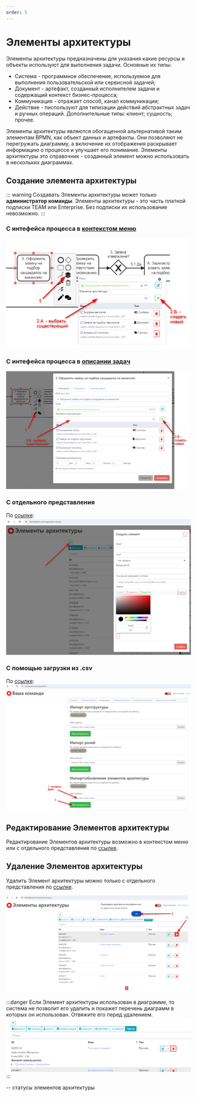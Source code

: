 ```yaml
---
order: 5
---
```


# Элементы архитектуры

Элементы архитектуры предназначены для указания какие ресурсы и объекты используют для выполнения задачи.
Основные их типы:
- Система - программное обеспечение, используемое для выполнения пользовательской или сервисной задачей;
- Документ - артефакт, созданный исполнителем задачи и содержащий контекст бизнес-процесса;
- Коммуникация - отражает способ, канал коммуникации;
- Действие - писпользуют для типизации действий абстрактных задач и ручных операций.
Дополнительные типы: клиент; сущность; прочее.

Элементы архитектуры являются обогащенной альтернативой таким элементам BPMN, как объект данных и артефакты. Они позволяют не перегружать диаграмму, а включение их отображения раскрывает информацию о процессе и улучшает его понимание.
Элементы архитектуры это справочник - созданный элемент можно использовать в нескольких диаграммах.

## Создание элемента архитектуры

::: warning
Создавать Элементы архитектуры  может только **администратор команды**. Элементы архитектуры - это часть платной подписки TEAM или Enterprise. Без подписки их использование невозможно.
:::

### С интефейса процесса в [контекстом меню](/features/1_bpmn-editor.md#контекстное-меню)

![image](create-element_architecture.png)

### С интефейса процесса в [описании задач](/features/1_bpmn-editor.md#описание-задач)

![image](create-element_architecture-2.png)

### C отдельного представления

По [ссылке](https://stormbpmn.com/app/team/assets/):  
![image](create-element_architecture-3.png)

### C помощью загрузки из .csv

По [ссылке](https://stormbpmn.com/app/team):  
![image](create-element_architecture-4.png)

## Редактирование Элементов архитектуры

Редактирование Элементов архитектуры возможно в контекстом меню или с отдельного представления по [ссылке](https://stormbpmn.com/app/team/assets).

## Удаление Элементов архитектуры

Удалить Элемент архитектуры можно только с отдельного представления по [ссылке](https://stormbpmn.com/app/team/assets).

![image](delete-element_architecture.png)

:::danger
Если Элемент архитектуры использован в диаграмме, то система не позволит его удалить и покажет перечень диаграмм в которых он использован. Отвяжите его перед удалением.
![image](list_chart-delete-element_architecture.png)
:::


-- статусы элементов архитектуры

